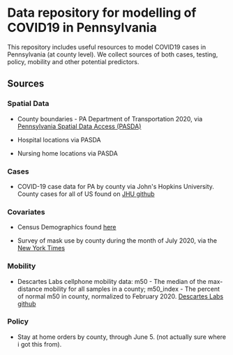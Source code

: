 # Data repository for modelling of COVID19 in Pennsylvania

This repository includes useful resources to model COVID19 cases in Pennsylvania (at county level). We collect sources of both cases, testing, policy, mobility and
other potential predictors.

## Sources

### Spatial Data

- County boundaries - PA Department of Transportation 2020, via [Pennsylvania Spatial Data Access (PASDA)](https://www.pasda.psu.edu/uci/DataSummary.aspx?dataset=24)

- Hospital locations via PASDA

- Nursing home locations via PASDA

### Cases

- COVID-19 case data for PA by county via John's Hopkins University.  County cases for all of US found on [JHU github](https://raw.githubusercontent.com/CSSEGISandData/COVID-19/master/csse_covid_19_data/csse_covid_19_time_series/time_series_covid19_confirmed_US.csv)


### Covariates

- Census Demographics found [here](https://www.census.gov/content/census/en/data/datasets/time-series/demo/popest/2010s-counties-detail.html)

- Survey of mask use by county during the month of July 2020, via the [New York Times](https://github.com/nytimes/covid-19-data/tree/master/mask-use)

### Mobility

- Descartes Labs cellphone mobility data: m50 - The median of the max-distance mobility for all samples in a county; m50_index - The percent of normal m50 in county, normalized to February 2020.  [Descartes Labs github](https://raw.githubusercontent.com/descarteslabs/DL-COVID-19/master/DL-us-m50_index.csv)

### Policy

- Stay at home orders by county, through June 5.  (not actually sure where i got this from).
